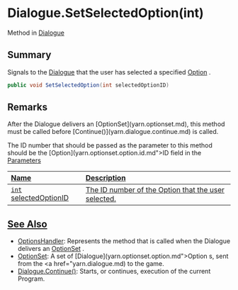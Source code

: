 # Dialogue.SetSelectedOption(int)

Method in [Dialogue](/docs/api/csharp/yarn.dialogue.md)

## Summary


Signals to the  [Dialogue](yarn.dialogue.md)  that the user has selected a
specified  [Option](yarn.optionset.option.md) .


```csharp
public void SetSelectedOption(int selectedOptionID)
```

## Remarks

<p>
After the Dialogue delivers an [OptionSet](yarn.optionset.md), this method
must be called before [Continue()](yarn.dialogue.continue.md) is called.
</p> <p>
The ID number that should be passed as the parameter to this method
should be the [Option](yarn.optionset.option.id.md">ID</a> field in the <a href="yarn.optionset.option.md) that represents the user's selection.
</p>

## Parameters

|Name|Description|
|:---|:---|
|`int` selectedOptionID|The ID number of the Option that the user selected.|

## See Also

* [OptionsHandler](/docs/api/csharp/yarn.optionshandler.md): Represents the method that is called when the Dialogue delivers an  [OptionSet](yarn.optionset.md) .
* [OptionSet](/docs/api/csharp/yarn.optionset.md): A set of  [Dialogue](yarn.optionset.option.md">Option</a> s, sent from the  <a href="yarn.dialogue.md)  to the game.
* [Dialogue.Continue\(\)](/docs/api/csharp/yarn.dialogue.continue.md): Starts, or continues, execution of the current Program.

